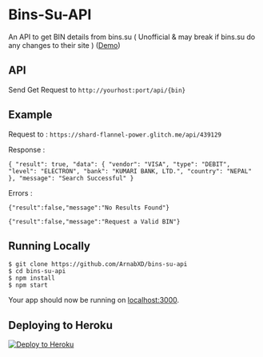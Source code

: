 # Bins-Su-API

An API to get BIN details from bins.su ( Unofficial &amp; may break if bins.su do any changes to their site ) ([Demo](https://shard-flannel-power.glitch.me/))

## API

Send Get Request to `http://yourhost:port/api/{bin}`

## Example

Request to : `https://shard-flannel-power.glitch.me/api/439129`

Response : 

`
{ "result": true, "data": { "vendor": "VISA", "type": "DEBIT", "level": "ELECTRON", "bank": "KUMARI BANK, LTD.", "country": "NEPAL" }, "message": "Search Successful" }
`

Errors :

`{"result":false,"message":"No Results Found"}`

`{"result":false,"message":"Request a Valid BIN"}`

## Running Locally

```
$ git clone https://github.com/ArnabXD/bins-su-api
$ cd bins-su-api
$ npm install 
$ npm start
```

Your app should now be running on [localhost:3000](http://localhost:3000/).

## Deploying to Heroku

[![Deploy to Heroku](https://www.herokucdn.com/deploy/button.png)](https://heroku.com/deploy)
